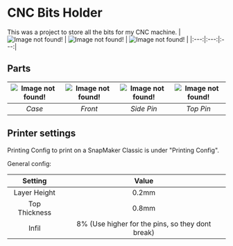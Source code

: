 # CNC Bits Holder

This was a project to store all the bits for my CNC machine.
| ![Image not found!](https://dub01pap001files.storage.live.com/y4mMpHhoUolKiJfv0JK0vWZoYFy0Jf0SxQXsm3I78GPPi78ezQXeoXCCpeeTso2vsiemmOIsDcOwWUv0EqAv6vaQt0CERWHlUacWO6yznS8vdyCxoUE4PXPQMndfVrqo37yf70MF_ulGnyPopGNDvpM476wvaaFjH1XX-un1KDLs27imHPmarMFrfu_jfS9fcyz?width=2837&height=2669&cropmode=none) | ![Image not found!](https://dub01pap001files.storage.live.com/y4mSQ97F61jFqkoi3LDl8ZPwZkAREg5MStWnOhWio7y4aib9X_W4derCVQ-ixsQYGM-2k6ZIyaoPHulKhjCV2uiyJ7E752qyapINh4SlaLQk2Ve9i5dW8xUWO7dB3uH7G0fNFO1awQy05gRJFmfbboB9gn__nGDtTIF42U9JCxjSZ-RYpdbl8vLH5gdjlZKdXO1?width=2381&height=2157&cropmode=none) | ![Image not found!](https://dub01pap001files.storage.live.com/y4mfosZOSrjn4Fumst5XQ5WXhaDWTxIhq2IwPKNEmys7mVUKHgUOacg0A69sKLGlyTer2yKrvg3ACsMXF-aX2q0StaaDDFKCdXrO2gCfmpoF8-NZUdPjcFbTCd6gpD94fhTNk_9-N1g-HcISFm41dkrpzhEUltCpxK6b4hzMMgyg18kdJX8njbFtP2l1L0PTRNn?width=2911&height=1985&cropmode=none) |
|:---:|:---:|:---:|

## Parts
| ![Image not found!](https://dub01pap001files.storage.live.com/y4mxTRewX-Nof47IWI4K7BN4RvV28h8eKrL4oYX_7MWTCi_87GD6voudR3XBSy1BlP9AfqN40PhHNIW1M-IJ-YOzcDwTtfAYnSfKgdjlwj7OoBczb26cppw2SlSBdGQ3s7PUPuxh2cXmLUt5HOZzEFKrWXW4qZ3bmVaDCPcOpPJZF8Z2h_TsTp2bmFA0ZLFQ91l?width=725&height=725&cropmode=none) | ![Image not found!](https://dub01pap001files.storage.live.com/y4mqY7zMltEC7IsnZRPEUDBMCFOisNbyvznM0gUvCd7wLJ2YSejmxbBU_KgkZlRrvMMEvnBQBUXPGqyP6m_V9Zis4XenQZA8PiQacXBcqsAhBwiC6noTTN-aJ5WI206O9gzChg-tVtg9xCWx3dozjMGGlVXPwUomIGnulKRvede24flxHbvP2ADQXEQKhOqVVCV?width=608&height=745&cropmode=none) | ![Image not found!](https://dub01pap001files.storage.live.com/y4m1kW5twyF_swpapbPcSjPJd2q1IBFEuu1A1hanLQU5u0av_aygCn-HzaiYzYgw-AdFZrB7UUIU8xDvZI-8QuRHyKRZ6HQ7TM6YKBBgfo6RZls__r9usFiNLy4n0F1FOl8yGpKkjkEnNf-xswI-sFsAIKwqx_kkSXnvH4qaQz0xndqkxwmuo8mOQ59syvT73pF?width=324&height=298&cropmode=none) | ![Image not found!](https://dub01pap001files.storage.live.com/y4mEjTYPzzFf6au4TRkTC4XsuKMMSlH2DG6iNDDOcq9-QnykaQsSNoo38ekUStd28GE3xtNR4aFMcCyUeOhEAbtSclcNybQw59v3DSzNdahfVTpOlV7MevKr7tmsOMtfhIlHYb3AVccLXK83iF8JRWsCT5en54wyMx-GWDMiF0jeRmvNjbtrgfd_gVvOrMNVcUv?width=211&height=275&cropmode=none) |
|:---:|:---:|:---:|:---:|
| *Case* | *Front* | *Side Pin* | *Top Pin* |
 
## Printer settings

Printing Config to print on a SnapMaker Classic is under "Printing Config".

General config:

|Setting|Value|
|:---:|:---:|
| Layer Height |0.2mm |
| Top Thickness |0.8mm |
| Infil |8% (Use higher for the pins, so they dont break) |
